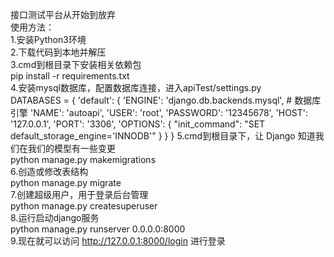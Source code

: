 接口测试平台从开始到放弃<br>
使用方法：<br>
1.安装Python3环境<br>
2.下载代码到本地并解压<br>
3.cmd到根目录下安装相关依赖包<br>
pip install -r requirements.txt<br>
4.安装mysql数据库，配置数据库连接，进入apiTest/settings.py<br>
DATABASES = {
    'default': {
        'ENGINE': 'django.db.backends.mysql',  # 数据库引擎
        'NAME': 'autoapi',
        'USER': 'root',
        'PASSWORD': '12345678',
        'HOST': '127.0.0.1',
        'PORT': '3306',
        'OPTIONS': {
            "init_command": "SET default_storage_engine='INNODB'"
        }
   }
}
5.cmd到根目录下，让 Django 知道我们在我们的模型有一些变更<br>
python manage.py makemigrations<br>
6.创造或修改表结构<br>
python manage.py migrate <br>
7.创建超级用户，用于登录后台管理<br>
python manage.py createsuperuser<br>
8.运行启动django服务<br>
python manage.py runserver 0.0.0.0:8000<br>
9.现在就可以访问 http://127.0.0.1:8000/login 进行登录<br>
